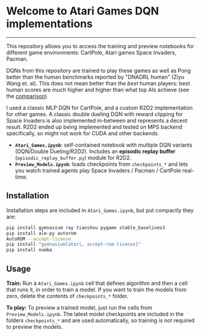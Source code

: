 # Welcome to Atari Games DQN implementations

---

This repository allows you to access the training and preview notebooks for different game environments: CartPole, Atari games Space Invaders, Pacman.

DQNs from this repository are trained to play these games as well as Pong better than the human benchmarks reported by "DNADRL human" (Ziyu Wang et. al). This does not mean better than the _best_ human players: best human scores are much higher and higher than what top AIs achieve (see the [comparison](https://eject.com.au/sodeepdude/comparison-of-human-scores-and-human-scores-in-atari/)).

I used a classic MLP DQN for CartPole, and a custom R2D2 implementation for other games. A classic double dueling DQN with reward clipping for Space Invaders is also implemented in-between and represents a decent result. R2D2 ended up being implemented and tested on MPS backend specifically, so might not work for CUDA and other backends.

* **`Atari_Games.ipynb`**: self-contained notebook with multiple DQN variants (DQN/Double Dueling/R2D2). Includes an **episodic replay buffer** (`episodic_replay_buffer.py`) module for R2D2.
* **`Preview_Models.ipynb`**: loads checkpoints from `checkpoints_*` and lets you watch trained agents play Space Invaders / Pacman / CartPole real-time.

## Installation
Installation steps are included in `Atari_Games.ipynb`, but put compactly they are:
```bash
pip install gymnasium ray tianshou pygame stable_baselines3
pip install ale-py autorom
AutoROM --accept-license
pip install "gymnasium[atari, accept-rom-license]"
pip install numba
```

## Usage
**Train:** Run a `Atari_Games.ipynb` cell that defines algorithm and then a cell that runs it, in order to train a model. If you want to train the models from zero, delete the contents of `checkpoints_*` folder.

**To play:** To preview a trained model, just run the cells from `Preview_Models.ipynb`. The latest model checkpoints are included in the folders `checkpoints_*` and are used automatically, so training is not required to preview the models.
